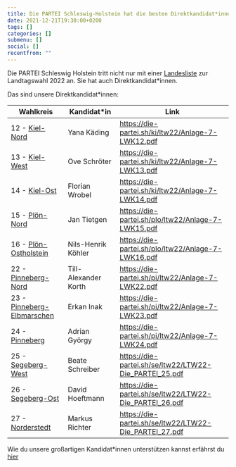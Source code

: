 ```yaml
---
title: Die PARTEI Schleswig-Holstein hat die besten Direktkandidat*innen!
date: 2021-12-21T19:30:00+0200
tags: []
categories: []
submenu: []
social: []
recentfrom: ""
---
```

Die PARTEI Schleswig Holstein tritt nicht nur mit einer [Landesliste](https://die-partei.sh/sh/landesliste_ltw22/) zur Landtagswahl 2022 an. Sie hat auch Direktkandidat\*innen.

Das sind unsere Direktkandidat\*innen:

| Wahlkreis                                                    | Kandidat*in          | Link                                                   |
| ------------------------------------------------------------ | -------------------- | ------------------------------------------------------ |
| 12 - [Kiel-Nord](https://de.wikipedia.org/wiki/Landtagswahlkreis_Kiel-Nord) | Yana Käding          | https://die-partei.sh/ki/ltw22/Anlage-7-LWK12.pdf      |
| 13 - [Kiel-West](https://de.wikipedia.org/wiki/Landtagswahlkreis_Kiel-West) | Ove Schröter         | https://die-partei.sh/ki/ltw22/Anlage-7-LWK13.pdf      |
| 14 - [Kiel-Ost](https://de.wikipedia.org/wiki/Landtagswahlkreis_Kiel-Ost) | Florian Wrobel       | https://die-partei.sh/ki/ltw22/Anlage-7-LWK14.pdf      |
| 15 - [Plön-Nord](https://de.wikipedia.org/wiki/Landtagswahlkreis_Plön-Nord) | Jan Tietgen          | https://die-partei.sh/plo/ltw22/Anlage-7-LWK15.pdf     |
| 16 - [Plön-Ostholstein](https://de.wikipedia.org/wiki/Landtagswahlkreis_Plön-Ostholstein) | Nils-Henrik Köhler   | https://die-partei.sh/plo/ltw22/Anlage-7-LWK16.pdf     |
| 22 - [Pinneberg-Nord](https://de.wikipedia.org/wiki/Landtagswahlkreis_Pinneberg-Nord) | Till-Alexander Korth | https://die-partei.sh/pi/ltw22/Anlage-7-LWK22.pdf      |
| 23 - [Pinneberg-Elbmarschen](https://de.wikipedia.org/wiki/Landtagswahlkreis_Pinneberg-Elbmarschen) | Erkan Inak           | https://die-partei.sh/pi/ltw22/Anlage-7-LWK23.pdf      |
| 24 - [Pinneberg](https://de.wikipedia.org/wiki/Landtagswahlkreis_Pinneberg) | Adrian György        | https://die-partei.sh/pi/ltw22/Anlage-7-LWK24.pdf      |
| 25 - [Segeberg-West](https://de.wikipedia.org/wiki/Landtagswahlkreis_Segeberg-West) | Beate Schreiber      | https://die-partei.sh/se/ltw22/LTW22-Die_PARTEI_25.pdf |
| 26 - [Segeberg-Ost](https://de.wikipedia.org/wiki/Landtagswahlkreis_Segeberg-Ost) | David Hoeftmann      | https://die-partei.sh/se/ltw22/LTW22-Die_PARTEI_26.pdf |
| 27 - [Norderstedt](https://de.wikipedia.org/wiki/Landtagswahlkreis_Norderstedt) | Markus Richter       | https://die-partei.sh/se/ltw22/LTW22-Die_PARTEI_27.pdf |



Wie du unsere großartigen Kandidat*innen unterstützen kannst erfährst du [hier](https://die-partei.sh/sh/unterschriften_ltw22/)